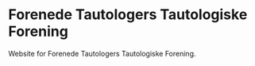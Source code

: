 # Forenede Tautologers Tautologiske Forening

Website for Forenede Tautologers Tautologiske Forening.
